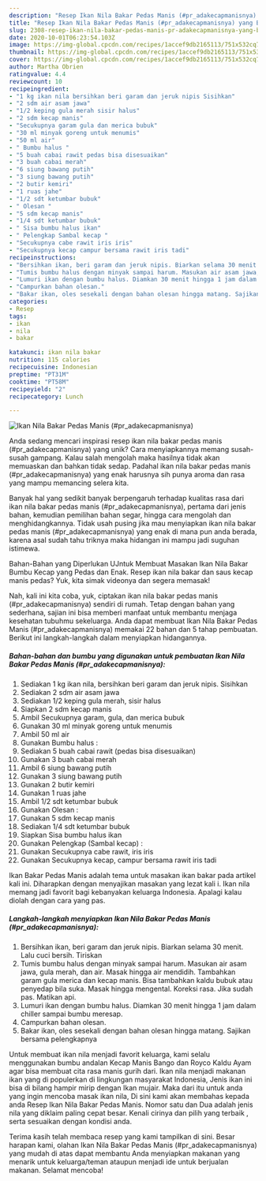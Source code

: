 ```yaml
---
description: "Resep Ikan Nila Bakar Pedas Manis (#pr_adakecapmanisnya) yang Bikin Ngiler"
title: "Resep Ikan Nila Bakar Pedas Manis (#pr_adakecapmanisnya) yang Bikin Ngiler"
slug: 2308-resep-ikan-nila-bakar-pedas-manis-pr-adakecapmanisnya-yang-bikin-ngiler
date: 2020-10-01T06:23:54.103Z
image: https://img-global.cpcdn.com/recipes/1accef9db2165113/751x532cq70/ikan-nila-bakar-pedas-manis-pr_adakecapmanisnya-foto-resep-utama.jpg
thumbnail: https://img-global.cpcdn.com/recipes/1accef9db2165113/751x532cq70/ikan-nila-bakar-pedas-manis-pr_adakecapmanisnya-foto-resep-utama.jpg
cover: https://img-global.cpcdn.com/recipes/1accef9db2165113/751x532cq70/ikan-nila-bakar-pedas-manis-pr_adakecapmanisnya-foto-resep-utama.jpg
author: Martha Obrien
ratingvalue: 4.4
reviewcount: 10
recipeingredient:
- "1 kg ikan nila bersihkan beri garam dan jeruk nipis Sisihkan"
- "2 sdm air asam jawa"
- "1/2 keping gula merah sisir halus"
- "2 sdm kecap manis"
- "Secukupnya garam gula dan merica bubuk"
- "30 ml minyak goreng untuk menumis"
- "50 ml air"
- " Bumbu halus "
- "5 buah cabai rawit pedas bisa disesuaikan"
- "3 buah cabai merah"
- "6 siung bawang putih"
- "3 siung bawang putih"
- "2 butir kemiri"
- "1 ruas jahe"
- "1/2 sdt ketumbar bubuk"
- " Olesan "
- "5 sdm kecap manis"
- "1/4 sdt ketumbar bubuk"
- " Sisa bumbu halus ikan"
- " Pelengkap Sambal kecap "
- "Secukupnya cabe rawit iris iris"
- "Secukupnya kecap campur bersama rawit iris tadi"
recipeinstructions:
- "Bersihkan ikan, beri garam dan jeruk nipis. Biarkan selama 30 menit. Lalu cuci bersih. Tiriskan"
- "Tumis bumbu halus dengan minyak sampai harum. Masukan air asam jawa, gula merah, dan air. Masak hingga air mendidih. Tambahkan garam gula merica dan kecap manis. Bisa tambahkan kaldu bubuk atau penyedap bila suka. Masak hingga mengental. Koreksi rasa. Jika sudah pas. Matikan api."
- "Lumuri ikan dengan bumbu halus. Diamkan 30 menit hingga 1 jam dalam chiller sampai bumbu meresap."
- "Campurkan bahan olesan."
- "Bakar ikan, oles sesekali dengan bahan olesan hingga matang. Sajikan bersama pelengkapnya"
categories:
- Resep
tags:
- ikan
- nila
- bakar

katakunci: ikan nila bakar 
nutrition: 115 calories
recipecuisine: Indonesian
preptime: "PT31M"
cooktime: "PT58M"
recipeyield: "2"
recipecategory: Lunch

---
```



![Ikan Nila Bakar Pedas Manis (#pr_adakecapmanisnya)](https://img-global.cpcdn.com/recipes/1accef9db2165113/751x532cq70/ikan-nila-bakar-pedas-manis-pr_adakecapmanisnya-foto-resep-utama.jpg)

Anda sedang mencari inspirasi resep ikan nila bakar pedas manis (#pr_adakecapmanisnya) yang unik? Cara menyiapkannya memang susah-susah gampang. Kalau salah mengolah maka hasilnya tidak akan memuaskan dan bahkan tidak sedap. Padahal ikan nila bakar pedas manis (#pr_adakecapmanisnya) yang enak harusnya sih punya aroma dan rasa yang mampu memancing selera kita.

Banyak hal yang sedikit banyak berpengaruh terhadap kualitas rasa dari ikan nila bakar pedas manis (#pr_adakecapmanisnya), pertama dari jenis bahan, kemudian pemilihan bahan segar, hingga cara mengolah dan menghidangkannya. Tidak usah pusing jika mau menyiapkan ikan nila bakar pedas manis (#pr_adakecapmanisnya) yang enak di mana pun anda berada, karena asal sudah tahu triknya maka hidangan ini mampu jadi suguhan istimewa.

Bahan-Bahan yang Diperlukan UJntuk Membuat Masakan Ikan Nila Bakar Bumbu Kecap yang Pedas dan Enak. Resep ikan nila bakar dan saus kecap manis pedas? Yuk, kita simak videonya dan segera memasak!


Nah, kali ini kita coba, yuk, ciptakan ikan nila bakar pedas manis (#pr_adakecapmanisnya) sendiri di rumah. Tetap dengan bahan yang sederhana, sajian ini bisa memberi manfaat untuk membantu menjaga kesehatan tubuhmu sekeluarga. Anda dapat membuat Ikan Nila Bakar Pedas Manis (#pr_adakecapmanisnya) memakai 22 bahan dan 5 tahap pembuatan. Berikut ini langkah-langkah dalam menyiapkan hidangannya.

<!--inarticleads1-->

##### Bahan-bahan dan bumbu yang digunakan untuk pembuatan Ikan Nila Bakar Pedas Manis (#pr_adakecapmanisnya):

1. Sediakan 1 kg ikan nila, bersihkan beri garam dan jeruk nipis. Sisihkan
1. Sediakan 2 sdm air asam jawa
1. Sediakan 1/2 keping gula merah, sisir halus
1. Siapkan 2 sdm kecap manis
1. Ambil Secukupnya garam, gula, dan merica bubuk
1. Gunakan 30 ml minyak goreng untuk menumis
1. Ambil 50 ml air
1. Gunakan  Bumbu halus :
1. Sediakan 5 buah cabai rawit (pedas bisa disesuaikan)
1. Gunakan 3 buah cabai merah
1. Ambil 6 siung bawang putih
1. Gunakan 3 siung bawang putih
1. Gunakan 2 butir kemiri
1. Gunakan 1 ruas jahe
1. Ambil 1/2 sdt ketumbar bubuk
1. Gunakan  Olesan :
1. Gunakan 5 sdm kecap manis
1. Sediakan 1/4 sdt ketumbar bubuk
1. Siapkan  Sisa bumbu halus ikan
1. Gunakan  Pelengkap (Sambal kecap) :
1. Gunakan Secukupnya cabe rawit, iris iris
1. Gunakan Secukupnya kecap, campur bersama rawit iris tadi


Ikan Bakar Pedas Manis adalah tema untuk masakan ikan bakar pada artikel kali ini. Diharapkan dengan menyajikan masakan yang lezat kali i. Ikan nila memang jadi favorit bagi kebanyakan keluarga Indonesia. Apalagi kalau diolah dengan cara yang pas. 

<!--inarticleads2-->

##### Langkah-langkah menyiapkan Ikan Nila Bakar Pedas Manis (#pr_adakecapmanisnya):

1. Bersihkan ikan, beri garam dan jeruk nipis. Biarkan selama 30 menit. Lalu cuci bersih. Tiriskan
1. Tumis bumbu halus dengan minyak sampai harum. Masukan air asam jawa, gula merah, dan air. Masak hingga air mendidih. Tambahkan garam gula merica dan kecap manis. Bisa tambahkan kaldu bubuk atau penyedap bila suka. Masak hingga mengental. Koreksi rasa. Jika sudah pas. Matikan api.
1. Lumuri ikan dengan bumbu halus. Diamkan 30 menit hingga 1 jam dalam chiller sampai bumbu meresap.
1. Campurkan bahan olesan.
1. Bakar ikan, oles sesekali dengan bahan olesan hingga matang. Sajikan bersama pelengkapnya


Untuk membuat ikan nila menjadi favorit keluarga, kami selalu menggunakan bumbu andalan Kecap Manis Bango dan Royco Kaldu Ayam agar bisa membuat cita rasa manis gurih dari. Ikan nila menjadi makanan ikan yang di populerkan di lingkungan masyarakat Indonesia, Jenis ikan ini bisa di bilang hampir mirip dengan Ikan mujair. Maka dari itu untuk anda yang ingin mencoba masak ikan nila, Di sini kami akan membahas kepada anda Resep Ikan Nila Bakar Pedas Manis. Nomor satu dan Dua adalah jenis nila yang diklaim paling cepat besar. Kenali cirinya dan pilih yang terbaik , serta sesuaikan dengan kondisi anda. 

Terima kasih telah membaca resep yang kami tampilkan di sini. Besar harapan kami, olahan Ikan Nila Bakar Pedas Manis (#pr_adakecapmanisnya) yang mudah di atas dapat membantu Anda menyiapkan makanan yang menarik untuk keluarga/teman ataupun menjadi ide untuk berjualan makanan. Selamat mencoba!
